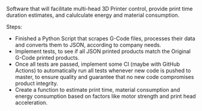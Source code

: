 Software that will facilitate multi-head 3D Printer control, provide print time duration estimates, and calulculate energy and material consumption.

Steps:
- Finished a Python Script that scrapes G-Code files, processes their data and converts them to JSON, according to company needs.
- Implement tests, to see if all JSON printed products match the Original G-Code printed products.
- Once all tests are passed, implement some CI (maybe with GitHub Actions) to automatically run all tests whenever new code is pushed to master, to ensure quality and guarantee that no new code compromises product integrity.
- Create a function to estimate print time, material consumption and energy consumption based on factors like motor strength and print head acceleration.
